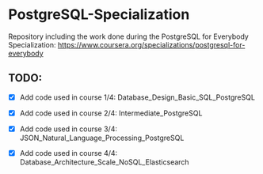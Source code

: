 # PostgreSQL-Specialization
Repository including the work done during the PostgreSQL for Everybody Specialization: https://www.coursera.org/specializations/postgresql-for-everybody
                                                                          
## TODO:

- [x] Add code used in course 1/4: Database_Design_Basic_SQL_PostgreSQL

- [x] Add code used in course 2/4: Intermediate_PostgreSQL

- [x] Add code used in course 3/4: JSON_Natural_Language_Processing_PostgreSQL

- [x] Add code used in course 4/4: Database_Architecture_Scale_NoSQL_Elasticsearch
